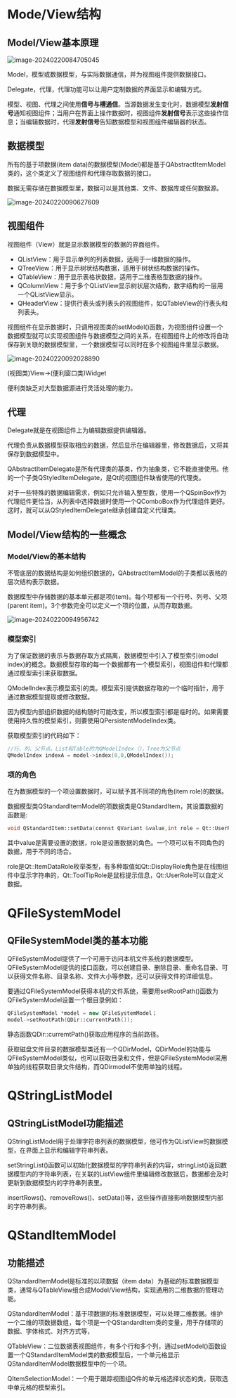 # Mode/View结构

## Model/View基本原理                                                                                                                                                                                                                

![image-20240220084705045](README.assets/image-20240220084705045.png)

Model，模型或数据模型，与实际数据通信，并为视图组件提供数据接口。

Delegate，代理，代理功能可以让用户定制数据的界面显示和编辑方式。

模型、视图、代理之间使用**信号与槽通信**。当源数据发生变化时，数据模型**发射信号**通知视图组件；当用户在界面上操作数据时，视图组件**发射信号**表示这些操作信息；当编辑数据时，代理**发射信号**告知数据模型和视图组件编辑器的状态。

## 数据模型

所有的基于项数据(item data)的数据模型(Model)都是基于QAbstractItemModel类的，这个类定义了视图组件和代理存取数据的接口。

数据无需存储在数据模型里，数据可以是其他类、文件、数据库或任何数据源。

![image-20240220090627609](README.assets/image-20240220090627609.png)

## 视图组件

视图组件（View）就是显示数据模型的数据的界面组件。

- QListView：用于显示单列的列表数据，适用于一维数据的操作。
- QTreeView：用于显示树状结构数据，适用于树状结构数据的操作。
- QTableView：用于显示表格状数据，适用于二维表格型数据的操作。
- QColumnView：用于多个QListView显示树状层次结构，数字结构的一层用一个QListView显示。
- QHeaderView：提供行表头或列表头的视图组件，如QTableView的行表头和列表头。

视图组件在显示数据时，只调用视图类的setModel()函数，为视图组件设置一个数据模型就可以实现视图组件与数据模型之间的关系，在视图组件上的修改将自动保存到关联的数据模型里，一个数据模型可以同时在多个视图组件里显示数据。

![image-20240220092028890](README.assets/image-20240220092028890.png)

(视图类)View->(便利窗口类)Widget

便利类缺乏对大型数据源进行灵活处理的能力。

## 代理

Delegate就是在视图组件上为编辑数据提供编辑器。

代理负责从数据模型获取相应的数据，然后显示在编辑器里，修改数据后，又将其保存到数据模型中。

QAbstractItemDelegate是所有代理类的基类，作为抽象类，它不能直接使用。他的一个子类QStyledItemDelegate，是Qt的视图组件缺省使用的代理类。

对于一些特殊的数据编辑需求，例如只允许输入整型数，使用一个QSpinBox作为代理组件更恰当，从列表中选择数据时使用一个QComboBox作为代理组件更好。这时，就可以从QStyledItemDelegate继承创建自定义代理类。

## Model/View结构的一些概念

### Model/View的基本结构

不管底层的数据结构是如何组织数据的，QAbstractItemModel的子类都以表格的层次结构表示数据。

数据模型中存储数据的基本单元都是项(item)。每个项都有一个行号、列号、父项(parent item)。3个参数完全可以定义一个项的位置，从而存取数据。

![image-20240220094956742](README.assets/image-20240220094956742.png)

### 模型索引 

为了保证数据的表示与数据存取方式隔离，数据模型中引入了模型索引(model index)的概念。数据模型存取的每一个数据都有一个模型索引，视图组件和代理都通过模型索引来获取数据。

QModelIndex表示模型索引的类。模型索引提供数据存取的一个临时指针，用于通过数据模型提取或修改数据。

因为模型内部组织数据的结构随时可能改变，所以模型索引都是临时的。如果需要使用持久性的模型索引，则要使用QPersistentModelIndex类。

获取模型索引的代码如下：

```C++
//行、列、父节点。List和Table的为QModelIndex（），Tree为父节点
QModelIndex indexA = model->index(0,0,QModelIndex());
```

### 项的角色

在为数据模型的一个项设置数据时，可以赋予其不同项的角色(item role)的数据。

数据模型类QStandardItemModel的项数据类是QStandardItem，其设置数据的函数是:

```c++
void QStandardItem::setData(connst QVariant &value,int role = Qt::UserRole + 1);
```

其中value是需要设置的数据，role是设置数据的角色。一个项可以有不同角色的数据，用于不同的场合。

role是Qt::ItemDataRole枚举类型，有多种取值如Qt::DisplayRole角色是在线图组件中显示字符串的，Qt::ToolTipRole是鼠标提示信息，Qt::UserRole可以自定义数据。

# QFileSystemModel

## QFileSystemModel类的基本功能

QFileSystemModel提供了一个可用于访问本机文件系统的数据模型。QFileSystemModel提供的接口函数，可以创建目录、删除目录、重命名目录、可以获得文件名称、目录名称、文件大小等参数，还可以获得文件的详细信息。

要通过QFileSystemModel获得本机的文件系统，需要用setRootPath()函数为QFileSystemModel设置一个根目录例如：

```c++
QFileSystemModel *model = new QFileSystemModel；
model->setRootPath(QDir::currentPath());
```

静态函数QDir::curremtPath()获取应用程序的当前路径。

获取磁盘文件目录的数据模型类还有一个QDirModel，QDirModel的功能与QFileSystemModel类似，也可以获取目录和文件，但是QFileSystemModel采用单独的线程获取目录文件结构，而QDirmodel不使用单独的线程。

# QStringListModel

## QStringListModel功能描述

QStringListModel用于处理字符串列表的数据模型，他可作为QListView的数据模型，在界面上显示和编辑字符串列表。

setStringList()函数可以初始化数据模型的字符串列表的内容，stringList()返回数据模型内的字符串列表，在关联的ListView组件里编辑修改数据后，数据都会及时更新到数据模型内的字符串列表里。

insertRows()、removeRows()、setData()等，这些操作直接影响数据模型内部的字符串列表。

# QStandItemModel

## 功能描述

QStandardItemModel是标准的以项数据（item data）为基础的标准数据模型类，通常与QTableView组合成Model/View结构，实现通用的二维数据的管理功能。

QStandardItemModel：基于项数据的标准数据模型，可以处理二维数据。维护一个二维的项数据数组，每个项是一个QStandardItem类的变量，用于存储项的数据、字体格式、对齐方式等，

QTableView：二位数据表视图组件，有多个行和多个列，通过setModel()函数设置一个QStandardItemModel类的数据模型后，一个单元格显示QStandardItemModel数据模型中的一个项。

QItemSelectionModel：一个用于跟踪视图组Q件的单元格选择状态的类，获取选中单元格的模型索引。



